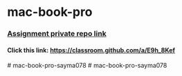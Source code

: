 # mac-book-pro
### [Assignment private repo link](https://classroom.github.com/a/E9h_8Kef)
#### Click this link: https://classroom.github.com/a/E9h_8Kef
#   m a c - b o o k - p r o - s a y m a 0 7 8  
 #   m a c - b o o k - p r o - s a y m a 0 7 8  
 